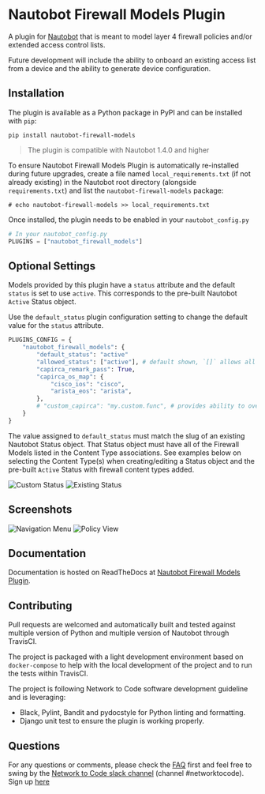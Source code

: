 # Nautobot Firewall Models Plugin

A plugin for [Nautobot](https://github.com/nautobot/nautobot) that is meant to model layer 4 firewall policies and/or extended access control lists. 

Future development will include the ability to onboard an existing access list from a device and the ability to generate device configuration.

## Installation

The plugin is available as a Python package in PyPI and can be installed with `pip`:

```shell
pip install nautobot-firewall-models
```

> The plugin is compatible with Nautobot 1.4.0 and higher

To ensure Nautobot Firewall Models Plugin is automatically re-installed during future upgrades, create a file named `local_requirements.txt` (if not already existing) in the Nautobot root directory (alongside `requirements.txt`) and list the `nautobot-firewall-models` package:

```no-highlight
# echo nautobot-firewall-models >> local_requirements.txt
```

Once installed, the plugin needs to be enabled in your `nautobot_config.py`

```python
# In your nautobot_config.py
PLUGINS = ["nautobot_firewall_models"]
```

## Optional Settings

Models provided by this plugin have a `status` attribute and the default `status` is set to use `active`. This corresponds to the pre-built Nautobot `Active` Status object.

Use the `default_status` plugin configuration setting to change the default value for the `status` attribute.

```python
PLUGINS_CONFIG = {
    "nautobot_firewall_models": {
        "default_status": "active"
        "allowed_status": ["active"], # default shown, `[]` allows all
        "capirca_remark_pass": True,
        "capirca_os_map": {
            "cisco_ios": "cisco",
            "arista_eos": "arista",
        },
        # "custom_capirca": "my.custom.func", # provides ability to overide capirca logic
    }
}
```

The value assigned to `default_status` must match the slug of an existing Nautobot Status object. That Status object must have all of the Firewall Models listed in the Content Type associations. See examples below on selecting the Content Type(s) when creating/editing a Status object and the pre-built `Active` Status with firewall content types added.

![Custom Status](https://raw.githubusercontent.com/nautobot/nautobot-plugin-firewall-models/develop/docs/images/custom-status.png "Custom Status")
![Existing Status](https://raw.githubusercontent.com/nautobot/nautobot-plugin-firewall-models/develop/docs/images/existing-status.png "Existing Status")

## Screenshots

![Navigation Menu](https://raw.githubusercontent.com/nautobot/nautobot-plugin-firewall-models/develop/docs/images/navmenu.png "Navigation Menu")
![Policy View](https://raw.githubusercontent.com/nautobot/nautobot-plugin-firewall-models/develop/docs/images/policy.png "Policy View")

## Documentation

Documentation is hosted on ReadTheDocs at [Nautobot Firewall Models Plugin](https://nautobot-plugin-firewall-models.readthedocs.io/).

## Contributing

Pull requests are welcomed and automatically built and tested against multiple version of Python and multiple version of Nautobot through TravisCI.

The project is packaged with a light development environment based on `docker-compose` to help with the local development of the project and to run the tests within TravisCI.

The project is following Network to Code software development guideline and is leveraging:

- Black, Pylint, Bandit and pydocstyle for Python linting and formatting.
- Django unit test to ensure the plugin is working properly.

## Questions

For any questions or comments, please check the [FAQ](FAQ.md) first and feel free to swing by the [Network to Code slack channel](https://networktocode.slack.com/) (channel #networktocode).
Sign up [here](http://slack.networktocode.com/)
